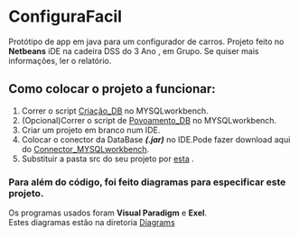 # ConfiguraFacil
 Protótipo de app em java para um configurador de carros.
 Projeto feito no  <b>Netbeans</b>  iDE  na cadeira  DSS  do 3 Ano , em Grupo.
 Se quiser mais informações, ler o relatório.
 
 <h2>Como colocar o projeto a funcionar:</h2>
 
 <ol>
  <li>Correr o script <a href="https://github.com/rafael4512/ConfiguraFacil/blob/ril/Project/DB/ConfiguraFacil_mysql_create.sql">Criação_DB</a> no MYSQLworkbench.</li>
  <li>(Opcional)Correr o script de <a href="https://github.com/rafael4512/ConfiguraFacil/blob/ril/Project/DB/povoamento_DSS.sql">Povoamento_DB</a> no MYSQLworkbench.</li>
  <li>Criar um projeto em branco num IDE.</li>
  <li>Colocar o conector da DataBase <em><b>(.jar)</b></em> no IDE.Pode fazer download  aqui do <a href="https://dev.mysql.com/downloads/connector/j/5.1.html">Connector_MYSQLworkbench</a>. </li>
  
  <li>Substituir a pasta src do seu projeto por <a href="https://github.com/rafael4512/ConfiguraFacil/tree/ril/Project/">esta</a>
.</li>
 </ol>



<h3>Para além do código, foi feito diagramas para especificar  este projeto.</h3>
Os programas  usados foram <b>Visual Paradigm</b> e <b>Exel</b>.<br />
Estes diagramas estão na diretoria <a href="https://github.com/rafael4512/ConfiguraFacil/tree/ril/Project/Diagrams">Diagrams</a>

